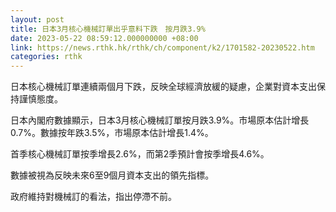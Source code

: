 ```yaml
---
layout: post
title: 日本3月核心機械訂單出乎意料下跌　按月跌3.9%
date: 2023-05-22 08:59:12.000000000 +08:00
link: https://news.rthk.hk/rthk/ch/component/k2/1701582-20230522.htm
categories: rthk
---
```


日本核心機械訂單連續兩個月下跌，反映全球經濟放緩的疑慮，企業對資本支出保持謹慎態度。

日本內閣府數據顯示，日本3月核心機械訂單按月跌3.9%。市場原本估計增長0.7%。數據按年跌3.5%，市場原本估計增長1.4%。

首季核心機械訂單按季增長2.6%，而第2季預計會按季增長4.6%。

數據被視為反映未來6至9個月資本支出的領先指標。

政府維持對機械訂的看法，指出停滯不前。
